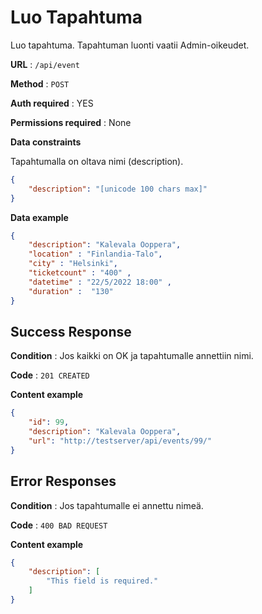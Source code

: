 # Luo Tapahtuma

Luo tapahtuma. Tapahtuman luonti vaatii Admin-oikeudet.

**URL** : `/api/event`

**Method** : `POST`

**Auth required** : YES

**Permissions required** : None

**Data constraints**

Tapahtumalla on oltava nimi (description).

```json
{
    "description": "[unicode 100 chars max]"
}
```

**Data example** 

```json
{
    "description": "Kalevala Ooppera",
    "location" : "Finlandia-Talo",
    "city" : "Helsinki",
    "ticketcount" : "400" ,
    "datetime" : "22/5/2022 18:00" ,
    "duration" :  "130"
}
```

## Success Response

**Condition** : Jos kaikki on OK ja tapahtumalle annettiin nimi.

**Code** : `201 CREATED`

**Content example**

```json
{
    "id": 99,
    "description": "Kalevala Ooppera",
    "url": "http://testserver/api/events/99/"
}
```

## Error Responses

**Condition** : Jos tapahtumalle ei annettu nimeä.

**Code** : `400 BAD REQUEST`

**Content example**

```json
{
    "description": [
        "This field is required."
    ]
}
```